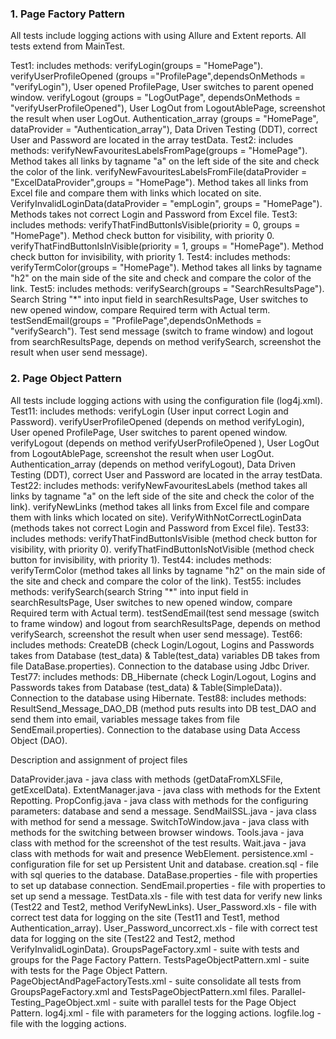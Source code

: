 ### 1.   Page Factory Pattern

All tests include logging actions with using Allure and Extent reports.
All tests extend from MainTest.

Test1: includes methods:
verifyLogin(groups = "HomePage"). 
verifyUserProfileOpened (groups ="ProfilePage",dependsOnMethods = "verifyLogin"), User opened ProfilePage, User switches to parent opened window.
verifyLogout (groups = "LogOutPage", dependsOnMethods = "verifyUserProfileOpened"), User LogOut from LogoutAblePage, screenshot the result when user LogOut.
Authentication_array (groups = "HomePage", dataProvider = "Authentication_array"), Data Driven Testing (DDT), correct User and Password are located in the array testData.
Test2: includes methods:
verifyNewFavouritesLabelsFromPage(groups = "HomePage"). Method takes all links by tagname "a" on the left side of the site and check the color of the link.
verifyNewFavouritesLabelsFromFile(dataProvider = "ExcelDataProvider",groups = "HomePage"). Method takes all links from Excel file and compare them with links which located on site.
VerifyInvalidLoginData(dataProvider = "empLogin", groups = "HomePage"). Methods takes not correct Login and Password from Excel file.
Test3: includes methods:
verifyThatFindButtonIsVisible(priority = 0, groups = "HomePage"). Method check button for visibility, with priority 0.
verifyThatFindButtonIsInVisible(priority = 1, groups = "HomePage"). Method check button for invisibility, with priority 1.
Test4: includes methods:
verifyTermColor(groups = "HomePage"). Method takes all links by tagname "h2" on the main side of the site and check and compare the color of the link.
Test5: includes methods:
verifySearch(groups = "SearchResultsPage"). Search String "*" into input field in searchResultsPage, User switches to new opened window, compare Required term with Actual term.
testSendEmail(groups = "ProfilePage",dependsOnMethods = "verifySearch"). Test send message (switch to frame window)  and logout from searchResultsPage, depends on method verifySearch, screenshot the result when user send message).

### 2.   Page Object Pattern


All tests include logging actions with using the configuration file (log4j.xml).
Test11: includes methods:
verifyLogin (User input correct Login and Password).
verifyUserProfileOpened (depends on method verifyLogin), User opened ProfilePage, User switches to parent opened window.
verifyLogout (depends on method verifyUserProfileOpened ), User LogOut from LogoutAblePage, screenshot the result when user LogOut.
Authentication_array (depends on method verifyLogout), Data Driven Testing (DDT), correct User and Password are located in the array  testData.
Test22: includes methods:
verifyNewFavouritesLabels (method takes all links by tagname "a" on the left side of the site and check the color of the link).
verifyNewLinks (method takes all links from Excel file and compare them with links which located on site).
VerifyWithNotCorrectLoginData (methods takes not correct Login and Password from Excel file).
Test33: includes methods:
verifyThatFindButtonIsVisible (method check button for visibility, with priority 0).
verifyThatFindButtonIsNotVisible (method check button for invisibility, with priority 1).
Test44: includes methods:
verifyTermColor (method takes all links by tagname "h2" on the main side of the site and check and compare the color of the link).
Test55: includes methods:
verifySearch(search String "*" into input field in searchResultsPage, User switches to new opened window, compare Required term with Actual term).
testSendEmail(test send message (switch to frame window)  and logout from searchResultsPage, depends on method verifySearch, screenshot the result when user send message).
Test66: includes methods:
CreateDB (check Login/Logout, Logins and Passwords takes from Database (test_data) & Table(test_data) variables DB takes from file DataBase.properties). Connection to the database using Jdbc Driver.
Test77: includes methods:
DB_Hibernate (check Login/Logout, Logins and Passwords takes from Database (test_data) & Table(SimpleData)). Connection to the database using Hibernate.
Test88: includes methods:
ResultSend_Message_DAO_DB (method puts results into DB test_DAO and send them into email, variables message takes from file SendEmail.properties). Connection to the database using Data Access Object (DAO).

Description and assignment of project files

DataProvider.java - java class with methods (getDataFromXLSFile, getExcelData).
ExtentManager.java - java class with methods for the Extent Repotting.
PropConfig.java - java class with methods for the configuring parameters: database and send a message.
SendMailSSL.java - java class with method for send a message.
SwitchToWindow.java - java class with methods for the switching between browser windows.
Tools.java - java class with method for the screenshot of the test results.
Wait.java - java class with methods for wait and presence WebElement.
persistence.xml - configuration file for set up Persistent Unit and database.
creation.sql - file with sql queries to the database.
DataBase.properties - file with  properties to set up database connection.
SendEmail.properties - file with  properties to set up send a message.
TestData.xls - file with test data for verify new links (Test22 and Test2, method VerifyNewLinks).
User_Password.xls - file with correct test data for logging on the site (Test11 and Test1, method Authentication_array).
User_Password_uncorrect.xls - file with correct test data for logging on the site (Test22 and Test2, method VerifyInvalidLoginData).
GroupsPageFactory.xml - suite with tests and groups for the Page Factory Pattern.
TestsPageObjectPattern.xml - suite with tests for the Page Object Pattern.
PageObjectAndPageFactoryTests.xml - suite consolidate all tests from GroupsPageFactory.xml and TestsPageObjectPattern.xml files.
Parallel-Testing_PageObject.xml - suite with parallel tests for the Page Object Pattern.
log4j.xml - file with parameters for the logging actions.
logfile.log - file with the logging actions.
